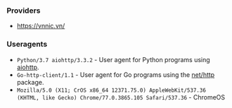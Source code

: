 ### Providers

- https://vnnic.vn/


### Useragents

- `Python/3.7 aiohttp/3.3.2` - User agent for Python programs using [aiohttp](https://github.com/aio-libs/aiohttp).
- `Go-http-client/1.1` - User agent for Go programs using the [net/http](https://golang.org/pkg/net/http/) package.
- `Mozilla/5.0 (X11; CrOS x86_64 12371.75.0) AppleWebKit/537.36 (KHTML, like Gecko) Chrome/77.0.3865.105 Safari/537.36` - ChromeOS